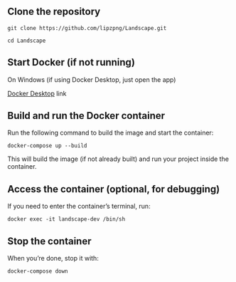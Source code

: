 ## **Clone the repository**

```shell
git clone https://github.com/lipzpng/Landscape.git

cd Landscape
```

## **Start Docker** (if not running)
On Windows (if using Docker Desktop, just open the app)

[Docker Desktop](https://www.docker.com/get-started/) link

## Build and run the Docker container
Run the following command to build the image and start the container:

```shell
docker-compose up --build
```
This will build the image (if not already built) and run your project inside the container.

## Access the container (optional, for debugging)
If you need to enter the container’s terminal, run:

```shell
docker exec -it landscape-dev /bin/sh
```

## Stop the container
When you’re done, stop it with:

```shell
docker-compose down
```